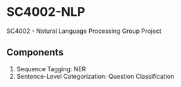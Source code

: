 # SC4002-NLP
SC4002 - Natural Language Processing Group Project

## Components

1. Sequence Tagging: NER
2. Sentence-Level Categorization: Question Classification
